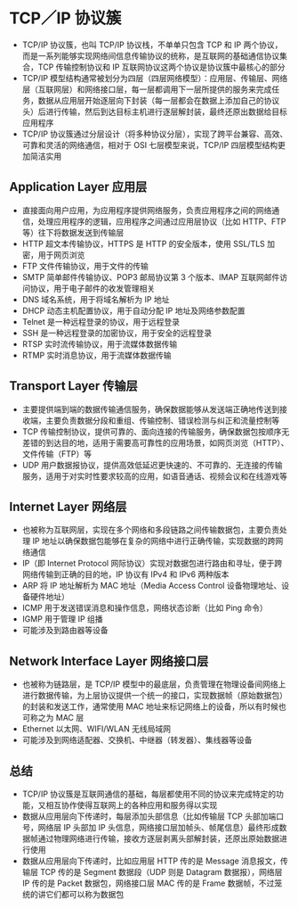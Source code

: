 # TCP／IP 协议簇
- TCP/IP 协议簇，也叫 TCP/IP 协议栈，不单单只包含 TCP 和 IP 两个协议，而是一系列能够实现网络间信息传输协议的统称，是互联网的基础通信协议集合，TCP 传输控制协议和 IP 互联网协议这两个协议是协议簇中最核心的部分
- TCP/IP 模型结构通常被划分为四层（四层网络模型）：应用层、传输层、网络层（互联网层）和网络接口层，每一层都调用下一层所提供的服务来完成任务，数据从应用层开始逐层向下封装（每一层都会在数据上添加自己的协议头）后进行传输，然后到达目标主机进行逐层解封装，最终还原出数据给目标应用程序
- TCP/IP 协议簇通过分层设计（将多种协议分层），实现了跨平台兼容、高效、可靠和灵活的网络通信，相对于 OSI 七层模型来说，TCP/IP 四层模型结构更加简洁实用

## Application Layer 应用层
- 直接面向用户应用，为应用程序提供网络服务，负责应用程序之间的网络通信，处理应用程序的逻辑，应用程序之间通过应用层协议（比如 HTTP、FTP 等）往下将数据发送到传输层
- HTTP 超文本传输协议，HTTPS 是 HTTP 的安全版本，使用 SSL/TLS 加密，用于网页浏览
- FTP 文件传输协议，用于文件的传输
- SMTP 简单邮件传输协议、POP3 邮局协议第 3 个版本、IMAP 互联网邮件访问协议，用于电子邮件的收发管理相关
- DNS 域名系统，用于将域名解析为 IP 地址
- DHCP 动态主机配置协议，用于自动分配 IP 地址及网络参数配置
- Telnet 是一种远程登录的协议，用于远程登录
- SSH 是一种远程登录的加密协议，用于安全的远程登录
- RTSP 实时流传输协议，用于流媒体数据传输
- RTMP 实时消息协议，用于流媒体数据传输

## Transport Layer 传输层
- 主要提供端到端的数据传输通信服务，确保数据能够从发送端正确地传送到接收端，主要负责数据分段和重组、传输控制、错误检测与纠正和流量控制等
- TCP 传输控制协议，提供可靠的、面向连接的传输服务，确保数据包按顺序无差错的到达目的地，适用于需要高可靠性的应用场景，如网页浏览（HTTP）、文件传输（FTP）等
- UDP 用户数据报协议，提供高效低延迟更快速的、不可靠的、无连接的传输服务，适用于对实时性要求较高的应用，如语音通话、视频会议和在线游戏等
 
## Internet Layer 网络层
- 也被称为互联网层，实现在多个网络和多段链路之间传输数据包，主要负责处理 IP 地址以确保数据包能够在复杂的网络中进行正确传输，实现数据的跨网络通信
- IP（即 Internet Protocol 网际协议）实现对数据包进行路由和寻址，便于跨网络传输到正确的目的地，IP 协议有 IPv4 和 IPv6 两种版本
- ARP 将 IP 地址解析为 MAC 地址（Media Access Control 设备物理地址、设备硬件地址）
- ICMP 用于发送错误消息和操作信息，网络状态诊断（比如 Ping 命令）
- IGMP 用于管理 IP 组播
- 可能涉及到路由器等设备

## Network Interface Layer 网络接口层
- 也被称为链路层，是 TCP/IP 模型中的最底层，负责管理在物理设备间网络上进行数据传输，为上层协议提供一个统一的接口，实现数据帧（原始数据包）的封装和发送工作，通常使用 MAC 地址来标记网络上的设备，所以有时候也可称之为 MAC 层
- Ethernet 以太网、WIFI/WLAN 无线局域网
- 可能涉及到网络适配器、交换机、中继器（转发器）、集线器等设备

## 总结
- TCP/IP 协议簇是互联网通信的基础，每层都使用不同的协议来完成特定的功能，又相互协作使得互联网上的各种应用和服务得以实现
- 数据从应用层向下传递时，每层添加头部信息（比如传输层 TCP 头部加端口号，网络层 IP 头部加 IP 头信息，网络接口层加帧头、帧尾信息）最终形成数据帧通过物理网络进行传输，接收方逐层剥离头部解封装，还原出原始数据进行使用
- 数据从应用层向下传递时，比如应用层 HTTP 传的是 Message 消息报文，传输层 TCP 传的是 Segment 数据段（UDP 则是 Datagram 数据报），网络层 IP 传的是 Packet 数据包，网络接口层 MAC 传的是 Frame 数据帧，不过笼统的讲它们都可以称为数据包

